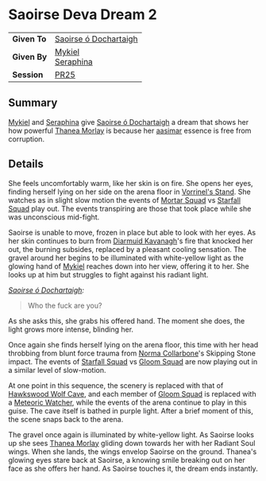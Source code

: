 # Saoirse Deva Dream 2

|||
|---|---|
| **Given To** | [Saoirse ó Dochartaigh](../characters/saoirse-o-dochartaigh.md) |
| **Given By** | [Mykiel](../characters/mykiel.md)<br>[Seraphina](../characters/seraphina.md) |
| **Session** | [PR25](../sessions/PR25.md) |

## Summary

[Mykiel](../characters/mykiel.md) and [Seraphina](../characters/seraphina.md) give [Saoirse ó Dochartaigh](../characters/saoirse-o-dochartaigh.md) a dream that shows her how powerful [Thanea Morlay](../characters/thanea-morlay.md) is because her [aasimar](../lineages/aasimar.md) essence is free from corruption.

## Details

She feels uncomfortably warm, like her skin is on fire. She opens her eyes, finding herself lying on her side on the arena floor in [Vorrinel's Stand](../places/buildings/government/vorrinels-stand.md). She watches as in slight slow motion the events of [Mortar Squad](../organisations/government/astorrel/squads/mortar-squad.md) vs [Starfall Squad](../organisations/government/astorrel/squads/starfall-squad.md) play out. The events transpiring are those that took place while she was unconscious mid-fight.

Saoirse is unable to move, frozen in place but able to look with her eyes. As her skin continues to burn from [Diarmuid Kavanagh](../characters/diarmuid-kavanagh.md)'s fire that knocked her out, the burning subsides, replaced by a pleasant cooling sensation. The gravel around her begins to be illuminated with white-yellow light as the glowing hand of [Mykiel](../characters/mykiel.md) reaches down into her view, offering it to her. She looks up at him but struggles to fight against his radiant light.

*[Saoirse ó Dochartaigh](../characters/saoirse-o-dochartaigh.md):*
> Who the fuck are you?

As she asks this, she grabs his offered hand. The moment she does, the light grows more intense, blinding her.

Once again she finds herself lying on the arena floor, this time with her head throbbing from blunt force trauma from [Norma Collarbone](../characters/norma-collarbone.md)'s Skipping Stone impact. The events of [Starfall Squad](../organisations/government/astorrel/squads/starfall-squad.md) vs [Gloom Squad](../organisations/government/astorrel/squads/gloom-squad.md) are now playing out in a similar level of slow-motion.

At one point in this sequence, the scenery is replaced with that of [Hawkswood Wolf Cave](../civilisations/kingdom-of-astor/SETTLEMENTS/GOLDREACH/hawkswood-wolf-cave.md), and each member of [Gloom Squad](../organisations/government/astorrel/squads/gloom-squad.md) is replaced with a [Meteoric Watcher](../creatures/meteoric-watcher.md), while the events of the arena continue to play in this guise. The cave itself is bathed in purple light. After a brief moment of this, the scene snaps back to the arena.

The gravel once again is illuminated by white-yellow light. As Saoirse looks up she sees [Thanea Morlay](../characters/thanea-morlay.md) gliding down towards her with her Radiant Soul wings. When she lands, the wings envelop Saoirse on the ground. Thanea's glowing eyes stare back at Saoirse, a knowing smile breaking out on her face as she offers her hand. As Saoirse touches it, the dream ends instantly.